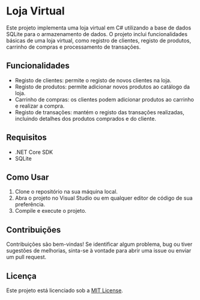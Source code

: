 # Loja Virtual

Este projeto implementa uma loja virtual em C# utilizando a base de dados SQLite para o armazenamento de dados. 
O projeto inclui funcionalidades básicas de uma loja virtual, como registro de clientes, registo de produtos, carrinho de compras e processamento de transações.

## Funcionalidades

- Registo de clientes: permite o registo de novos clientes na loja.
- Registo de produtos: permite adicionar novos produtos ao catálogo da loja.
- Carrinho de compras: os clientes podem adicionar produtos ao carrinho e realizar a compra.
- Registo de transações: mantém o registo das transações realizadas, incluindo detalhes dos produtos comprados e do cliente.

## Requisitos

- .NET Core SDK
- SQLite

## Como Usar

1. Clone o repositório na sua máquina local.
2. Abra o projeto no Visual Studio ou em qualquer editor de código de sua preferência.
3. Compile e execute o projeto.

## Contribuições

Contribuições são bem-vindas! Se identificar algum problema, bug ou tiver sugestões de melhorias, sinta-se à vontade para abrir uma issue ou enviar um pull request.

## Licença

Este projeto está licenciado sob a [MIT License](LICENSE).
